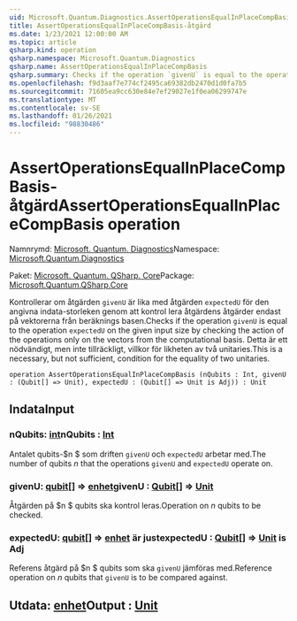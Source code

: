 ```yaml
---
uid: Microsoft.Quantum.Diagnostics.AssertOperationsEqualInPlaceCompBasis
title: AssertOperationsEqualInPlaceCompBasis-åtgärd
ms.date: 1/23/2021 12:00:00 AM
ms.topic: article
qsharp.kind: operation
qsharp.namespace: Microsoft.Quantum.Diagnostics
qsharp.name: AssertOperationsEqualInPlaceCompBasis
qsharp.summary: Checks if the operation `givenU` is equal to the operation `expectedU` on the given input size  by checking the action of the operations only on the vectors from the computational basis. This is a necessary, but not sufficient, condition for the equality of two unitaries.
ms.openlocfilehash: f9d3aaf7e774cf2495ca69382db2470d1d0fa7b5
ms.sourcegitcommit: 71605ea9cc630e84e7ef29027e1f0ea06299747e
ms.translationtype: MT
ms.contentlocale: sv-SE
ms.lasthandoff: 01/26/2021
ms.locfileid: "98830486"
---
```

# <a name="assertoperationsequalinplacecompbasis-operation"></a><span data-ttu-id="e7ba3-102">AssertOperationsEqualInPlaceCompBasis-åtgärd</span><span class="sxs-lookup"><span data-stu-id="e7ba3-102">AssertOperationsEqualInPlaceCompBasis operation</span></span>

<span data-ttu-id="e7ba3-103">Namnrymd: [Microsoft. Quantum. Diagnostics](xref:Microsoft.Quantum.Diagnostics)</span><span class="sxs-lookup"><span data-stu-id="e7ba3-103">Namespace: [Microsoft.Quantum.Diagnostics](xref:Microsoft.Quantum.Diagnostics)</span></span>

<span data-ttu-id="e7ba3-104">Paket: [Microsoft. Quantum. QSharp. Core](https://nuget.org/packages/Microsoft.Quantum.QSharp.Core)</span><span class="sxs-lookup"><span data-stu-id="e7ba3-104">Package: [Microsoft.Quantum.QSharp.Core](https://nuget.org/packages/Microsoft.Quantum.QSharp.Core)</span></span>


<span data-ttu-id="e7ba3-105">Kontrollerar om åtgärden `givenU` är lika med åtgärden `expectedU` för den angivna indata-storleken genom att kontrol lera åtgärdens åtgärder endast på vektorerna från beräknings basen.</span><span class="sxs-lookup"><span data-stu-id="e7ba3-105">Checks if the operation `givenU` is equal to the operation `expectedU` on the given input size  by checking the action of the operations only on the vectors from the computational basis.</span></span>
<span data-ttu-id="e7ba3-106">Detta är ett nödvändigt, men inte tillräckligt, villkor för likheten av två unitaries.</span><span class="sxs-lookup"><span data-stu-id="e7ba3-106">This is a necessary, but not sufficient, condition for the equality of two unitaries.</span></span>

```qsharp
operation AssertOperationsEqualInPlaceCompBasis (nQubits : Int, givenU : (Qubit[] => Unit), expectedU : (Qubit[] => Unit is Adj)) : Unit
```


## <a name="input"></a><span data-ttu-id="e7ba3-107">Indata</span><span class="sxs-lookup"><span data-stu-id="e7ba3-107">Input</span></span>

### <a name="nqubits--int"></a><span data-ttu-id="e7ba3-108">nQubits: [int](xref:microsoft.quantum.lang-ref.int)</span><span class="sxs-lookup"><span data-stu-id="e7ba3-108">nQubits : [Int](xref:microsoft.quantum.lang-ref.int)</span></span>

<span data-ttu-id="e7ba3-109">Antalet qubits-$n $ som driften `givenU` och `expectedU` arbetar med.</span><span class="sxs-lookup"><span data-stu-id="e7ba3-109">The number of qubits $n$ that the operations `givenU` and `expectedU` operate on.</span></span>


### <a name="givenu--qubit--unit"></a><span data-ttu-id="e7ba3-110">givenU: [qubit](xref:microsoft.quantum.lang-ref.qubit)[] => [enhet](xref:microsoft.quantum.lang-ref.unit)</span><span class="sxs-lookup"><span data-stu-id="e7ba3-110">givenU : [Qubit](xref:microsoft.quantum.lang-ref.qubit)[] => [Unit](xref:microsoft.quantum.lang-ref.unit)</span></span> 

<span data-ttu-id="e7ba3-111">Åtgärden på $n $ qubits ska kontrol leras.</span><span class="sxs-lookup"><span data-stu-id="e7ba3-111">Operation on $n$ qubits to be checked.</span></span>


### <a name="expectedu--qubit--unit--is-adj"></a><span data-ttu-id="e7ba3-112">expectedU: [qubit](xref:microsoft.quantum.lang-ref.qubit)[] => [enhet](xref:microsoft.quantum.lang-ref.unit)  är just</span><span class="sxs-lookup"><span data-stu-id="e7ba3-112">expectedU : [Qubit](xref:microsoft.quantum.lang-ref.qubit)[] => [Unit](xref:microsoft.quantum.lang-ref.unit)  is Adj</span></span>

<span data-ttu-id="e7ba3-113">Referens åtgärd på $n $ qubits som ska `givenU` jämföras med.</span><span class="sxs-lookup"><span data-stu-id="e7ba3-113">Reference operation on $n$ qubits that `givenU` is to be compared against.</span></span>



## <a name="output--unit"></a><span data-ttu-id="e7ba3-114">Utdata: [enhet](xref:microsoft.quantum.lang-ref.unit)</span><span class="sxs-lookup"><span data-stu-id="e7ba3-114">Output : [Unit](xref:microsoft.quantum.lang-ref.unit)</span></span>

